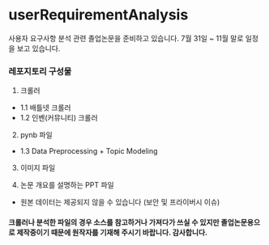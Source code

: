 # userRequirementAnalysis

사용자 요구사항 분석 관련 졸업논문을 준비하고 있습니다. 7월 31일 ~ 11월 말로 일정을 보고 있습니다.

### 레포지토리 구성물

1. 크롤러
 - 1.1 배틀넷 크롤러
 - 1.2 인벤(커뮤니티) 크롤러

2. pynb 파일
 - 1.3 Data Preprocessing + Topic Modeling

3. 이미지 파일

4. 논문 개요를 설명하는 PPT 파일

+ 원본 데이터는 제공되지 않을 수 있습니다 (보안 및 프라이버시 이슈)

#### 크롤러나 분석한 파일의 경우 소스를 참고하거나 가져다가 쓰실 수 있지만 졸업논문용으로 제작중이기 때문에 원작자를 기재해 주시기 바랍니다. 감사합니다.
